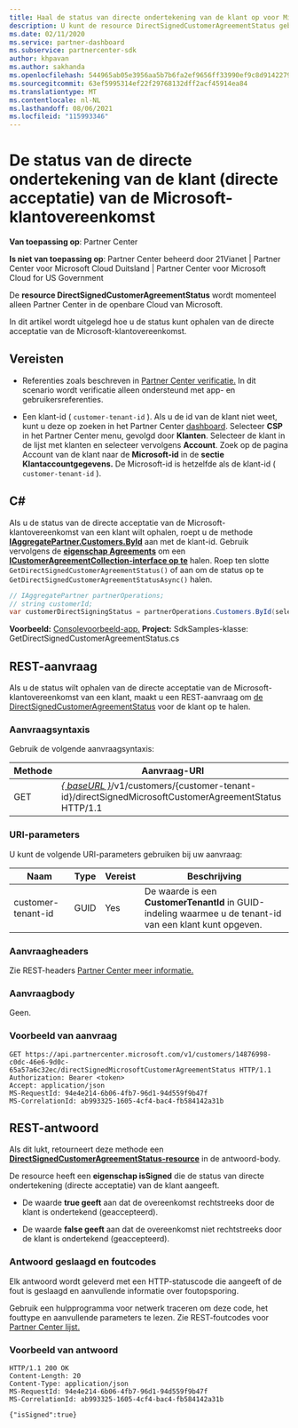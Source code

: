 ```yaml
---
title: Haal de status van directe ondertekening van de klant op voor Microsoft-klantovereenkomst.
description: U kunt de resource DirectSignedCustomerAgreementStatus gebruiken om de status van de directe ondertekening (directe acceptatie) van de klant van de Microsoft-klantovereenkomst.
ms.date: 02/11/2020
ms.service: partner-dashboard
ms.subservice: partnercenter-sdk
author: khpavan
ms.author: sakhanda
ms.openlocfilehash: 544965ab05e3956aa5b7b6fa2ef9656ff33990ef9c8d91422797132a814b85f1
ms.sourcegitcommit: 63ef5995314ef22f29768132dff2acf45914ea84
ms.translationtype: MT
ms.contentlocale: nl-NL
ms.lasthandoff: 08/06/2021
ms.locfileid: "115993346"
---
```

# <a name="get-the-status-of-a-customers-direct-signing-direct-acceptance-of-microsoft-customer-agreement"></a>De status van de directe ondertekening van de klant (directe acceptatie) van de Microsoft-klantovereenkomst

**Van toepassing op**: Partner Center

**Is niet van toepassing op**: Partner Center beheerd door 21Vianet | Partner Center voor Microsoft Cloud Duitsland | Partner Center voor Microsoft Cloud for US Government

De **resource DirectSignedCustomerAgreementStatus** wordt momenteel alleen Partner Center in de openbare Cloud van Microsoft.

In dit artikel wordt uitgelegd hoe u de status kunt ophalen van de directe acceptatie van de Microsoft-klantovereenkomst.

## <a name="prerequisites"></a>Vereisten

- Referenties zoals beschreven in [Partner Center verificatie.](partner-center-authentication.md) In dit scenario wordt verificatie alleen ondersteund met app- en gebruikersreferenties.

- Een klant-id ( `customer-tenant-id` ). Als u de id van de klant niet weet, kunt u deze op zoeken in het Partner Center [dashboard](https://partner.microsoft.com/dashboard). Selecteer **CSP** in het Partner Center menu, gevolgd door **Klanten**. Selecteer de klant in de lijst met klanten en selecteer vervolgens **Account**. Zoek op de pagina Account van de klant naar de **Microsoft-id** in de **sectie Klantaccountgegevens.** De Microsoft-id is hetzelfde als de klant-id ( `customer-tenant-id` ).

## <a name="c"></a>C\#

Als u de status van de directe acceptatie van de Microsoft-klantovereenkomst van een klant wilt ophalen, roept u de methode [**IAggregatePartner.Customers.ById**](/dotnet/api/microsoft.store.partnercenter.customers.icustomercollection.byid) aan met de klant-id. Gebruik vervolgens de [**eigenschap Agreements**](/dotnet/api/microsoft.store.partnercenter.customers.icustomer.agreements) om een [**ICustomerAgreementCollection-interface op te**](/dotnet/api/microsoft.store.partnercenter.agreements.icustomeragreementcollection) halen. Roep ten slotte `GetDirectSignedCustomerAgreementStatus()` of aan om de status op te `GetDirectSignedCustomerAgreementStatusAsync()` halen.

``` csharp
// IAggregatePartner partnerOperations;
// string customerId;
var customerDirectSigningStatus = partnerOperations.Customers.ById(selectedCustomerId).Agreements.GetDirectSignedCustomerAgreementStatus();
```

**Voorbeeld:** [Consolevoorbeeld-app.](https://github.com/microsoft/Partner-Center-DotNet-Samples) **Project:** SdkSamples-klasse: GetDirectSignedCustomerAgreementStatus.cs 

## <a name="rest-request"></a>REST-aanvraag

Als u de status wilt ophalen van de directe acceptatie van de Microsoft-klantovereenkomst van een klant, maakt u een REST-aanvraag om [de DirectSignedCustomerAgreementStatus](./customer-agreement-direct-sign-status-resource.md) voor de klant op te halen.

### <a name="request-syntax"></a>Aanvraagsyntaxis

Gebruik de volgende aanvraagsyntaxis:

| Methode | Aanvraag-URI                                                                                      |
|--------|--------------------------------------------------------------------------------------------------|
| GET    | [*\{ baseURL \}*](partner-center-rest-urls.md)/v1/customers/{customer-tenant-id}/directSignedMicrosoftCustomerAgreementStatus HTTP/1.1 |

### <a name="uri-parameters"></a>URI-parameters

U kunt de volgende URI-parameters gebruiken bij uw aanvraag:

| Naam             | Type | Vereist | Beschrijving                                                                               |
|------------------|------|----------|-------------------------------------------------------------------------------------------|
| customer-tenant-id | GUID | Yes | De waarde is een **CustomerTenantId** in GUID-indeling waarmee u de tenant-id van een klant kunt opgeven. |

### <a name="request-headers"></a>Aanvraagheaders

Zie REST-headers [Partner Center meer informatie.](headers.md)

### <a name="request-body"></a>Aanvraagbody

Geen.

### <a name="request-example"></a>Voorbeeld van aanvraag

```http
GET https://api.partnercenter.microsoft.com/v1/customers/14876998-c0dc-46e6-9d0c-65a57a6c32ec/directSignedMicrosoftCustomerAgreementStatus HTTP/1.1
Authorization: Bearer <token>
Accept: application/json
MS-RequestId: 94e4e214-6b06-4fb7-96d1-94d559f9b47f
MS-CorrelationId: ab993325-1605-4cf4-bac4-fb584142a31b
```

## <a name="rest-response"></a>REST-antwoord

Als dit lukt, retourneert deze methode een [ **DirectSignedCustomerAgreementStatus-resource**](./customer-agreement-direct-sign-status-resource.md) in de antwoord-body.

De resource heeft een **eigenschap isSigned** die de status van directe ondertekening (directe acceptatie) van de klant aangeeft.

- De waarde **true geeft** aan dat de overeenkomst rechtstreeks door de klant is ondertekend (geaccepteerd).

- De waarde **false geeft** aan dat de overeenkomst niet rechtstreeks door de klant is ondertekend (geaccepteerd). 

### <a name="response-success-and-error-codes"></a>Antwoord geslaagd en foutcodes

Elk antwoord wordt geleverd met een HTTP-statuscode die aangeeft of de fout is geslaagd en aanvullende informatie over foutopsporing.

Gebruik een hulpprogramma voor netwerk traceren om deze code, het fouttype en aanvullende parameters te lezen. Zie REST-foutcodes voor [Partner Center lijst.](error-codes.md)

### <a name="response-example"></a>Voorbeeld van antwoord

```http
HTTP/1.1 200 OK
Content-Length: 20
Content-Type: application/json
MS-RequestId: 94e4e214-6b06-4fb7-96d1-94d559f9b47f
MS-CorrelationId: ab993325-1605-4cf4-bac4-fb584142a31b

{"isSigned":true}
```
